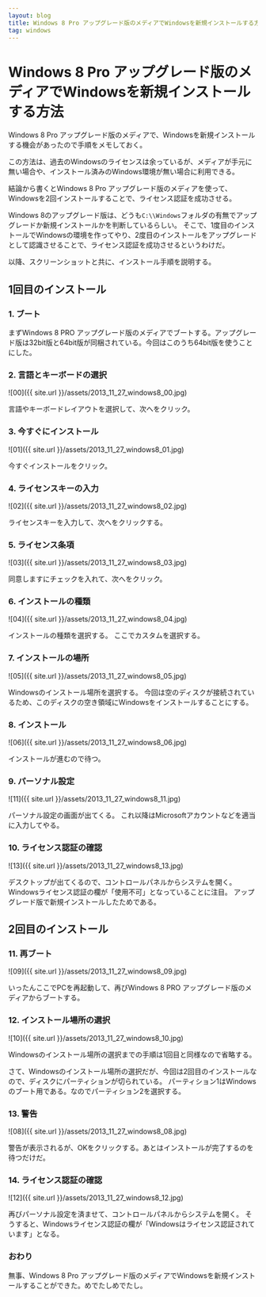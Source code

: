 ```yaml
---
layout: blog
title: Windows 8 Pro アップグレード版のメディアでWindowsを新規インストールする方法
tag: windows
---
```


# Windows 8 Pro アップグレード版のメディアでWindowsを新規インストールする方法

Windows 8 Pro アップグレード版のメディアで、Windowsを新規インストールする機会があったので手順をメモしておく。

この方法は、過去のWindowsのライセンスは余っているが、メディアが手元に無い場合や、インストール済みのWindows環境が無い場合に利用できる。

結論から書くとWindows 8 Pro アップグレード版のメディアを使って、Windowsを2回インストールすることで、ライセンス認証を成功させる。

Windows 8のアップグレード版は、どうも`C:\\Windows`フォルダの有無でアップグレードか新規インストールかを判断しているらしい。
そこで、1度目のインストールでWindowsの環境を作ってやり、2度目のインストールをアップグレードとして認識させることで、ライセンス認証を成功させるというわけだ。

以降、スクリーンショットと共に、インストール手順を説明する。

## 1回目のインストール

### 1. ブート

まずWindows 8 PRO アップグレード版のメディアでブートする。アップグレード版は32bit版と64bit版が同梱されている。今回はこのうち64bit版を使うことにした。

### 2. 言語とキーボードの選択 

![00]({{ site.url }}/assets/2013_11_27_windows8_00.jpg)

言語やキーボードレイアウトを選択して、次へをクリック。

### 3. 今すぐにインストール

![01]({{ site.url }}/assets/2013_11_27_windows8_01.jpg)

今すぐインストールをクリック。

### 4. ライセンスキーの入力

![02]({{ site.url }}/assets/2013_11_27_windows8_02.jpg)

ライセンスキーを入力して、次へをクリックする。

### 5. ライセンス条項

![03]({{ site.url }}/assets/2013_11_27_windows8_03.jpg)

同意しますにチェックを入れて、次へをクリック。

### 6. インストールの種類

![04]({{ site.url }}/assets/2013_11_27_windows8_04.jpg)

インストールの種類を選択する。
ここでカスタムを選択する。

### 7. インストールの場所

![05]({{ site.url }}/assets/2013_11_27_windows8_05.jpg)

Windowsのインストール場所を選択する。
今回は空のディスクが接続されているため、このディスクの空き領域にWindowsをインストールすることにする。

### 8. インストール

![06]({{ site.url }}/assets/2013_11_27_windows8_06.jpg)

インストールが進むので待つ。

### 9. パーソナル設定

![11]({{ site.url }}/assets/2013_11_27_windows8_11.jpg)

パーソナル設定の画面が出てくる。
これ以降はMicrosoftアカウントなどを適当に入力してやる。

### 10. ライセンス認証の確認

![13]({{ site.url }}/assets/2013_11_27_windows8_13.jpg)

デスクトップが出てくるので、コントロールパネルからシステムを開く。
Windowsライセンス認証の欄が「使用不可」となっていることに注目。
アップグレード版で新規インストールしたためである。

## 2回目のインストール

### 11. 再ブート

![09]({{ site.url }}/assets/2013_11_27_windows8_09.jpg)

いったんここでPCを再起動して、再びWindows 8 PRO アップグレード版のメディアからブートする。

### 12. インストール場所の選択

![10]({{ site.url }}/assets/2013_11_27_windows8_10.jpg)

Windowsのインストール場所の選択までの手順は1回目と同様なので省略する。

さて、Windowsのインストール場所の選択だが、今回は2回目のインストールなので、ディスクにパーティションが切られている。
パーティション1はWindowsのブート用である。なのでパーティション2を選択する。

### 13. 警告

![08]({{ site.url }}/assets/2013_11_27_windows8_08.jpg)

警告が表示されるが、OKをクリックする。あとはインストールが完了するのを待つだけだ。

### 14. ライセンス認証の確認

![12]({{ site.url }}/assets/2013_11_27_windows8_12.jpg)

再びパーソナル設定を済ませて、コントロールパネルからシステムを開く。
そうすると、Windowsライセンス認証の欄が「Windowsはライセンス認証されています」となる。

### おわり

無事、Windows 8 Pro アップグレード版のメディアでWindowsを新規インストールすることができた。めでたしめでたし。
